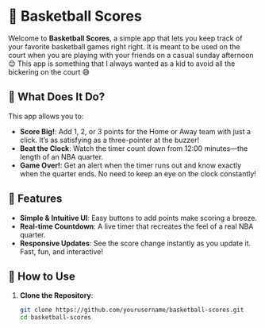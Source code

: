 # 🏀 Basketball Scores

Welcome to **Basketball Scores**, a simple app that lets you keep track of your favorite basketball games right right.
It is meant to be used on the court when you are playing with your friends on a casual sunday afternoon 😊
 This app is something that I always wanted as a kid to avoid all the bickering on the court 😅

## 🚀 What Does It Do?

 This app allows you to:
- **Score Big!**: Add 1, 2, or 3 points for the Home or Away team with just a click. It’s as satisfying as a three-pointer at the buzzer!
- **Beat the Clock**: Watch the timer count down from 12:00 minutes—the length of an NBA quarter.
- **Game Over!**: Get an alert when the timer runs out and know exactly when the quarter ends. No need to keep an eye on the clock constantly!

## 🎉 Features

- **Simple & Intuitive UI**: Easy buttons to add points make scoring a breeze.
- **Real-time Countdown**: A live timer that recreates the feel of a real NBA quarter.
- **Responsive Updates**: See the score change instantly as you update it. Fast, fun, and interactive!

## 🔧 How to Use

1. **Clone the Repository**:
   ```bash
   git clone https://github.com/yourusername/basketball-scores.git
   cd basketball-scores